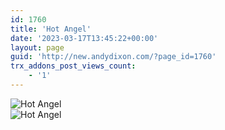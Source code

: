 ```yaml
---
id: 1760
title: 'Hot Angel'
date: '2023-03-17T13:45:22+00:00'
layout: page
guid: 'http://new.andydixon.com/?page_id=1760'
trx_addons_post_views_count:
    - '1'
---
```


![Hot Angel](https://i0.wp.com/assets.g8x2.ldn.idrivee2-23.com/posters/Hot%20Angel%2001.jpg?w=1200&ssl=1 "Hot Angel")  
![Hot Angel](https://i0.wp.com/assets.g8x2.ldn.idrivee2-23.com/posters/Hot%20Angel%2002.jpg?w=1200&ssl=1 "Hot Angel")